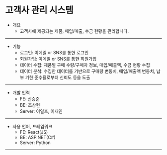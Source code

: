 # 고객사 관리 시스템
- 개요
    - 고객사에 제공되는 제품, 매입/매출, 수금 현황을 관리합니다.
---
- 기능
    - 로그인: 이메일 or SNS를 통한 로그인
    - 회원가입: 이메일 or SNS를 통한 회원가입
    - 데이터 수집: 제품별 구매 수량/구매자 정보, 매입/매출액, 수금 현황 수집
    - 데이터 분석: 수집한 데이터를 기반으로 구매량 변동치, 매입/매출액 변동치, 납부 기한 준수율로부터 신뢰도 등을 도출
---
- 개발 인력
    - FE: 신승준
    - BE: 조상현
    - Server: 이일호, 이재인
---
- 사용 언어, 프레임워크
    - FE: React(JS)
    - BE: ASP.NET(C#)
    - Server: Python
---
